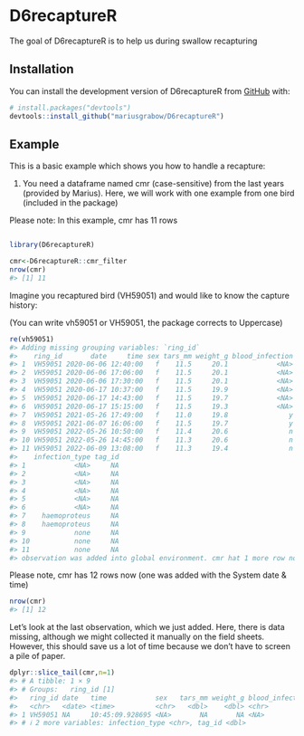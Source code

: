 
<!-- README.md is generated from README.Rmd. Please edit that file -->

# D6recaptureR

<!-- badges: start -->
<!-- badges: end -->

The goal of D6recaptureR is to help us during swallow recapturing

## Installation

You can install the development version of D6recaptureR from
[GitHub](https://github.com/) with:

``` r
# install.packages("devtools")
devtools::install_github("mariusgrabow/D6recaptureR")
```

## Example

This is a basic example which shows you how to handle a recapture:

1.  You need a dataframe named cmr (case-sensitive) from the last years
    (provided by Marius). Here, we will work with one example from one
    bird (included in the package)

Please note: In this example, cmr has 11 rows

``` r

library(D6recaptureR)

cmr<-D6recaptureR::cmr_filter
nrow(cmr)
#> [1] 11
```

Imagine you recaptured bird (VH59051) and would like to know the capture
history:

(You can write vh59051 or VH59051, the package corrects to Uppercase)

``` r
re(vh59051)
#> Adding missing grouping variables: `ring_id`
#>    ring_id       date     time sex tars_mm weight_g blood_infection
#> 1  VH59051 2020-06-06 12:40:00   f    11.5     20.1            <NA>
#> 2  VH59051 2020-06-06 17:06:00   f    11.5     20.1            <NA>
#> 3  VH59051 2020-06-06 17:30:00   f    11.5     20.1            <NA>
#> 4  VH59051 2020-06-17 10:37:00   f    11.5     19.9            <NA>
#> 5  VH59051 2020-06-17 14:43:00   f    11.5     19.7            <NA>
#> 6  VH59051 2020-06-17 15:15:00   f    11.5     19.3            <NA>
#> 7  VH59051 2021-05-26 17:49:00   f    11.0     19.8               y
#> 8  VH59051 2021-06-07 16:06:00   f    11.5     19.7               y
#> 9  VH59051 2022-05-26 10:50:00   f    11.4     20.6               n
#> 10 VH59051 2022-05-26 14:45:00   f    11.3     20.6               n
#> 11 VH59051 2022-06-09 13:08:00   f    11.3     19.4               n
#>    infection_type tag_id
#> 1            <NA>     NA
#> 2            <NA>     NA
#> 3            <NA>     NA
#> 4            <NA>     NA
#> 5            <NA>     NA
#> 6            <NA>     NA
#> 7    haemoproteus     NA
#> 8    haemoproteus     NA
#> 9            none     NA
#> 10           none     NA
#> 11           none     NA
#> observation was added into global environment. cmr hat 1 more row now
```

Please note, cmr has 12 rows now (one was added with the System date &
time)

``` r
nrow(cmr)
#> [1] 12
```

Let’s look at the last observation, which we just added. Here, there is
data missing, although we might collected it manually on the field
sheets. However, this should save us a lot of time because we don’t have
to screen a pile of paper.

``` r
dplyr::slice_tail(cmr,n=1)
#> # A tibble: 1 × 9
#> # Groups:   ring_id [1]
#>   ring_id date   time            sex   tars_mm weight_g blood_infection
#>   <chr>   <date> <time>          <chr>   <dbl>    <dbl> <chr>          
#> 1 VH59051 NA     10:45:09.928695 <NA>       NA       NA <NA>           
#> # ℹ 2 more variables: infection_type <chr>, tag_id <dbl>
```
